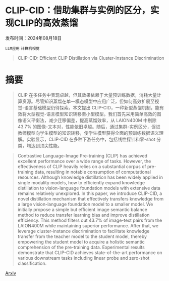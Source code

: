 # CLIP-CID：借助集群与实例的区分，实现CLIP的高效蒸馏

发布时间：2024年08月18日

`LLM应用` `计算机视觉`

> CLIP-CID: Efficient CLIP Distillation via Cluster-Instance Discrimination

# 摘要

> CLIP 在多任务中表现卓越，但其效果依赖于大量预训练数据，消耗大量计算资源。尽管知识蒸馏在单一模态模型中应用广泛，但如何高效扩展至视觉-语言基础模型仍待探索。本文提出 CLIP-CID，一种新型蒸馏机制，能有效将大型视觉-语言模型知识转移至小型模型。我们首先采用简单高效的图像语义平衡法，减少迁移偏差，提高蒸馏效率，从 LAION400M 中剔除 43.7% 的图像-文本对，性能依旧卓越。随后，通过集群-实例区分，促进教师模型向学生模型的知识转移，使学生模型获得全面的预训练数据语义理解。实验显示，CLIP-CID 在多种下游任务中，包括线性探针和零-shot 分类，均达到顶尖性能。

> Contrastive Language-Image Pre-training (CLIP) has achieved excellent performance over a wide range of tasks. However, the effectiveness of CLIP heavily relies on a substantial corpus of pre-training data, resulting in notable consumption of computational resources. Although knowledge distillation has been widely applied in single modality models, how to efficiently expand knowledge distillation to vision-language foundation models with extensive data remains relatively unexplored. In this paper, we introduce CLIP-CID, a novel distillation mechanism that effectively transfers knowledge from a large vision-language foundation model to a smaller model. We initially propose a simple but efficient image semantic balance method to reduce transfer learning bias and improve distillation efficiency. This method filters out 43.7% of image-text pairs from the LAION400M while maintaining superior performance. After that, we leverage cluster-instance discrimination to facilitate knowledge transfer from the teacher model to the student model, thereby empowering the student model to acquire a holistic semantic comprehension of the pre-training data. Experimental results demonstrate that CLIP-CID achieves state-of-the-art performance on various downstream tasks including linear probe and zero-shot classification.

[Arxiv](https://arxiv.org/abs/2408.09441)